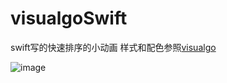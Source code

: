 # visualgoSwift
swift写的快速排序的小动画 样式和配色参照[visualgo](https://visualgo.net/sorting)

![image](http://upload-images.jianshu.io/upload_images/2972133-ff292ca96d34f20f.gif?imageMogr2/auto-orient/strip)  
